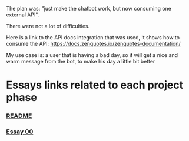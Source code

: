 The plan was: "just make the chatbot work, but now consuming one external API".

There were not a lot of difficulties. 

Here is a link to the API docs integration that was used, it shows how to consume the API: https://docs.zenquotes.io/zenquotes-documentation/

My use case is: a user that is having a bad day, so it will get a nice and warm message from the bot, to make his day a little bit better


# Essays links related to each project phase
### [README](../README.md)
### [Essay 00](./essay_0.md)